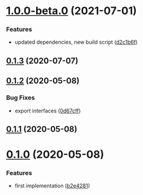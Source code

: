 # [1.0.0-beta.0](https://github.com/Davide-Gheri/nestjs-algoliasearch/compare/0.1.3...1.0.0-beta.0) (2021-07-01)


### Features

* updated dependencies, new build script ([d2c1b6f](https://github.com/Davide-Gheri/nestjs-algoliasearch/commit/d2c1b6f8dd26a38a30bdec538f8f2b0aacb981c1))



## [0.1.3](https://github.com/Davide-Gheri/nestjs-algoliasearch/compare/0.1.3...1.0.0-beta.0) (2020-07-07)



## [0.1.2](https://github.com/Davide-Gheri/nestjs-algoliasearch/compare/0.1.3...1.0.0-beta.0) (2020-05-08)


### Bug Fixes

* export interfaces ([0d67cff](https://github.com/Davide-Gheri/nestjs-algoliasearch/commit/0d67cff285805c3472b963f8ca2efa2db82263dd))



## [0.1.1](https://github.com/Davide-Gheri/nestjs-algoliasearch/compare/0.1.3...1.0.0-beta.0) (2020-05-08)



# [0.1.0](https://github.com/Davide-Gheri/nestjs-algoliasearch/compare/0.1.3...1.0.0-beta.0) (2020-05-08)


### Features

* first implementation ([b2e4281](https://github.com/Davide-Gheri/nestjs-algoliasearch/commit/b2e42813bdf0955c3cf4b335e8ca3fb114bce54d))

